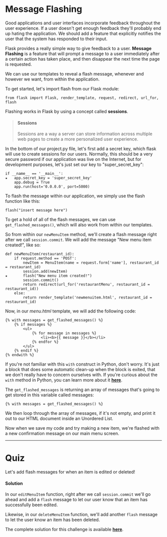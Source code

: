 # Message Flashing

Good applications and user interfaces incorporate feedback throughout the user experience. If a user doesn't get enough feedback they'll probably end up hating the application. We should add a feature that explicitly notifies the user that the system has responded to their input.

Flask provides a really simple way to give feedback to a user. **Message Flashing** is a feature that will prompt a message to a user immediately after a certain action has taken place, and then disappear the next time the page is requested.

We can use our templates to reveal a flash message, whenever and however we want, from within the application.

To get started, let's import flash from our Flask module:
```
from flask import Flask, render_template, request, redirect, url_for, flash
```
Flashing works in Flask by using a concept called **sessions**.

> #### Sessions
> Sessions are a way a server can store information across multiple web pages to create a more personalized user experience.

In the bottom of our project.py file, let's first add a secret key, which flask will use to create sessions for our users. Normally, this should be a very secure password if our application was live on the Internet, but for development purposes, let's just set our key to "super_secret_key":
```
if __name__ == '__main__':
★   app.secret_key = 'super_secret_key'
    app.debug = True
    app.run(host='0.0.0.0', port=5000)
```
To flash the message within our application, we simply use the flash function like this:
```
flash("insert message here")
```
To get a hold of all of the flash messages, we can use `get_flashed_messages()`, which will also work from within our templates.

So from within our `newMenuItem` method, we'll create a flash message right after we call `session.commit`. We will add the message "New menu item created!", like so:
```
def newMenuItem(restaurant_id):
    if request.method == 'POST':
        newItem = MenuItem(name = request.form['name'], restaurant_id = restaurant_id)
        session.add(newItem)
★       flash("New menu item created!")
        session.commit()
        return redirect(url_for('restaurantMenu', restaurant_id = restaurant_id))
    else:
        return render_template('newmenuitem.html', restaurant_id = restaurant_id)

```
Now, in our *menu.html* template, we will add the following code:
```
{% with messages = get_flashed_messages() %}
    {% if messages %}
        <ul>
            {% for message in messages %}
                <li><b>{{ message }}</b></li>
            {% endfor %}
        </ul>
    {% endif %}
{% endwith %}
```
If you're not familiar with this `with` construct in Python, don't worry. It's just a block that does some automatic clean-up when the block is exited, that we don't really have to concern ourselves with. If you're curious about the `with` method in Python, you can learn more about it **[here](http://effbot.org/zone/python-with-statement.htm)**.

The `get_flashed_messages` is returning an array of messages that's going to get stored in this variable called messages:
```
{% with messages = get_flashed_messages() %}
```
We then loop through the array of messages, if it's not empty, and print it out to our HTML document inside an Unordered List.

Now when we save my code and try making a new item, we're flashed with a new confirmation message on our main menu screen.

----

# Quiz
Let's add flash messages for when an item is edited or deleted!

#### Solution
In our `editMenuItem` function, right after we call `session.commit` we'll go ahead and add a `flash` message to let our user know that an item has successfully been edited.

Likewise, in our `deleteMenuItem` function, we'll add another `flash` message to let the user know an item has been deleted.

The complete solution for this challenge is available **[here](https://github.com/udacity/Full-Stack-Foundations/blob/master/Lesson-3/17_Flash-Messaging-Solution/project.py)**.
